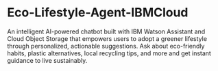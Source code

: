 # Eco-Lifestyle-Agent-IBMCloud
An intelligent AI-powered chatbot built with IBM Watson Assistant and Cloud Object Storage that empowers users to adopt a greener lifestyle through personalized, actionable suggestions. Ask about eco-friendly habits, plastic alternatives, local recycling tips, and more and get instant guidance to live sustainably.

